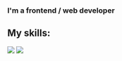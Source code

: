 ### I'm a frontend / web developer
## My skills:

<img src="https://img.shields.io/badge/html-FFD700?style=for-the-badge&logo=HTML5&logoColor=000"/> <img src="https://img.shields.io/badge/CSS3-FFD700?style=for-the-badge&logo=HTML5&logoColor=000"/>




